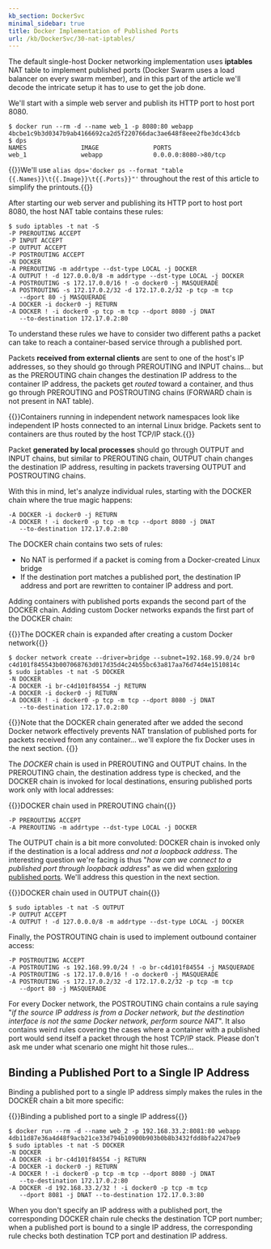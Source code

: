 ```yaml
---
kb_section: DockerSvc
minimal_sidebar: true
title: Docker Implementation of Published Ports
url: /kb/DockerSvc/30-nat-iptables/
---
```

The default single-host Docker networking implementation uses **iptables** NAT table to implement published ports (Docker Swarm uses a load balancer on every swarm member), and in this part of the article we'll decode the intricate setup it has to use to get the job done.

We'll start with a simple web server and publish its HTTP port to host port 8080.

```
$ docker run --rm -d --name web_1 -p 8080:80 webapp
4bcbe1c9b3d0347b9ab4166692ca2d5f220766dac3ae648f8eee2fbe3dc43dcb
$ dps
NAMES               IMAGE               PORTS
web_1               webapp              0.0.0.0:8080->80/tcp
```

{{<note note>}}We'll use `alias dps='docker ps --format "table {{.Names}}\t{{.Image}}\t{{.Ports}}"'` throughout the rest of this article to simplify the printouts.{{</note>}}

After starting our web server and publishing its HTTP port to host port 8080, the host NAT table contains these rules:

```
$ sudo iptables -t nat -S
-P PREROUTING ACCEPT
-P INPUT ACCEPT
-P OUTPUT ACCEPT
-P POSTROUTING ACCEPT
-N DOCKER
-A PREROUTING -m addrtype --dst-type LOCAL -j DOCKER
-A OUTPUT ! -d 127.0.0.0/8 -m addrtype --dst-type LOCAL -j DOCKER
-A POSTROUTING -s 172.17.0.0/16 ! -o docker0 -j MASQUERADE
-A POSTROUTING -s 172.17.0.2/32 -d 172.17.0.2/32 -p tcp -m tcp 
   --dport 80 -j MASQUERADE
-A DOCKER -i docker0 -j RETURN
-A DOCKER ! -i docker0 -p tcp -m tcp --dport 8080 -j DNAT
   --to-destination 172.17.0.2:80
```

To understand these rules we have to consider two different paths a packet can take to reach a container-based service through a published port.

Packets **received from external clients** are sent to one of the host's IP addresses, so they should go through PREROUTING and INPUT chains... but as the PREROUTING chain changes the destination IP address to the container IP address, the packets get *routed* toward a container, and thus go through PREROUTING and POSTROUTING chains (FORWARD chain is not present in NAT table).

{{<note note>}}Containers running in independent network namespaces look like independent IP hosts connected to an internal Linux bridge. Packets sent to containers are thus routed by the host TCP/IP stack.{{</note>}}

Packet **generated by local processes** should go through OUTPUT  and INPUT chains, but similar to PREROUTING chain, OUTPUT chain changes the destination IP address, resulting in packets traversing OUTPUT and POSTROUTING chains.

With this in mind, let's analyze individual rules, starting with the DOCKER chain where the true magic happens:

```
-A DOCKER -i docker0 -j RETURN
-A DOCKER ! -i docker0 -p tcp -m tcp --dport 8080 -j DNAT 
   --to-destination 172.17.0.2:80
```

The DOCKER chain contains two sets of rules:

* No NAT is performed if a packet is coming from a Docker-created Linux bridge
* If the destination port matches a published port, the destination IP address and port are rewritten to container IP address and port.

Adding containers with published ports expands the second part of the DOCKER chain. Adding custom Docker networks expands the first part of the DOCKER chain:

{{<cc>}}The DOCKER chain is expanded after creating a custom Docker network{{</cc>}}
```
$ docker network create --driver=bridge --subnet=192.168.99.0/24 br0
c4d101f845543b007068763d017d35d4c24b55bc63a817aa76d74d4e1510814c
$ sudo iptables -t nat -S DOCKER
-N DOCKER
-A DOCKER -i br-c4d101f84554 -j RETURN
-A DOCKER -i docker0 -j RETURN
-A DOCKER ! -i docker0 -p tcp -m tcp --dport 8080 -j DNAT 
   --to-destination 172.17.0.2:80
```

{{<note warn>}}Note that the DOCKER chain generated after we added the second Docker network effectively prevents NAT translation of published ports for packets received from any container... we'll explore the fix Docker uses in the next section. {{</note>}}

The *DOCKER* chain is used in PREROUTING and OUTPUT chains. In the PREROUTING chain, the destination address type is checked, and the DOCKER chain is invoked for local destinations, ensuring published ports work only with local addresses:

{{<cc>}}DOCKER chain used in PREROUTING chain{{</cc>}}
```
-P PREROUTING ACCEPT
-A PREROUTING -m addrtype --dst-type LOCAL -j DOCKER
```

The OUTPUT chain is a bit more convoluted: DOCKER chain is invoked only if the destination is a local address *and not a loopback address*. The interesting question we're facing is thus "_how can we connect to a published port through loopback address_" as we did when [exploring published ports](/kb/DockerSvc/20-Published/). We'll address this question in the next section.

{{<cc>}}DOCKER chain used in OUTPUT chain{{</cc>}}
```
$ sudo iptables -t nat -S OUTPUT
-P OUTPUT ACCEPT
-A OUTPUT ! -d 127.0.0.0/8 -m addrtype --dst-type LOCAL -j DOCKER
```

Finally, the POSTROUTING chain is used to implement outbound container access:

```
-P POSTROUTING ACCEPT
-A POSTROUTING -s 192.168.99.0/24 ! -o br-c4d101f84554 -j MASQUERADE
-A POSTROUTING -s 172.17.0.0/16 ! -o docker0 -j MASQUERADE
-A POSTROUTING -s 172.17.0.2/32 -d 172.17.0.2/32 -p tcp -m tcp 
   --dport 80 -j MASQUERADE
```

For every Docker network, the POSTROUTING chain contains a rule saying "_if the source IP address is from a Docker network, but the destination interface is not the same Docker network, perform source NAT_". It also contains weird rules covering the cases where a container with a published port would send itself a packet through the host TCP/IP stack. Please don't ask me under what scenario one might hit those rules...
 
## Binding a Published Port to a Single IP Address

Binding a published port to a single IP address simply makes the rules in the DOCKER chain a bit more specific:

{{<cc>}}Binding a published port to a single IP address{{</cc>}}
```
$ docker run --rm -d --name web_2 -p 192.168.33.2:8081:80 webapp
4db11d87e36a4d48f9acb21ce33d794b10900b903b0b8b3432fdd8bfa2247be9
$ sudo iptables -t nat -S DOCKER
-N DOCKER
-A DOCKER -i br-c4d101f84554 -j RETURN
-A DOCKER -i docker0 -j RETURN
-A DOCKER ! -i docker0 -p tcp -m tcp --dport 8080 -j DNAT 
   --to-destination 172.17.0.2:80
-A DOCKER -d 192.168.33.2/32 ! -i docker0 -p tcp -m tcp 
   --dport 8081 -j DNAT --to-destination 172.17.0.3:80 
```

When you don't specify an IP address with a published port, the corresponding DOCKER chain rule checks the destination TCP port number; when a published port is bound to a single IP address, the corresponding rule checks both destination TCP port and destination IP address.
